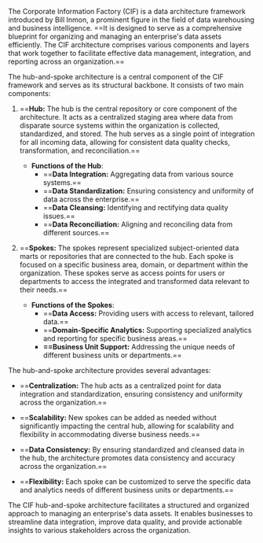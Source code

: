 The Corporate Information Factory (CIF) is a data architecture framework introduced by Bill Inmon, a prominent figure in the field of data warehousing and business intelligence. ==It is designed to serve as a comprehensive blueprint for organizing and managing an enterprise's data assets efficiently. The CIF architecture comprises various components and layers that work together to facilitate effective data management, integration, and reporting across an organization.==

The hub-and-spoke architecture is a central component of the CIF framework and serves as its structural backbone. It consists of two main components:

1. ==**Hub:** The hub is the central repository or core component of the architecture. It acts as a centralized staging area where data from disparate source systems within the organization is collected, standardized, and stored. The hub serves as a single point of integration for all incoming data, allowing for consistent data quality checks, transformation, and reconciliation.==

   - **Functions of the Hub**:
     - ==**Data Integration:** Aggregating data from various source systems.==
     - ==**Data Standardization:** Ensuring consistency and uniformity of data across the enterprise.==
     - ==**Data Cleansing:** Identifying and rectifying data quality issues.==
     - ==**Data Reconciliation:** Aligning and reconciling data from different sources.==

2. ==**Spokes:** The spokes represent specialized subject-oriented data marts or repositories that are connected to the hub. Each spoke is focused on a specific business area, domain, or department within the organization. These spokes serve as access points for users or departments to access the integrated and transformed data relevant to their needs.==

   - **Functions of the Spokes**:
     - ==**Data Access:** Providing users with access to relevant, tailored data.==
     - ==**Domain-Specific Analytics:** Supporting specialized analytics and reporting for specific business areas.==
     - **==Business Unit Support:** Addressing the unique needs of different business units or departments.==

The hub-and-spoke architecture provides several advantages:
- ==**Centralization:** The hub acts as a centralized point for data integration and standardization, ensuring consistency and uniformity across the organization.==
  
- ==**Scalability:** New spokes can be added as needed without significantly impacting the central hub, allowing for scalability and flexibility in accommodating diverse business needs.==

- ==**Data Consistency:** By ensuring standardized and cleansed data in the hub, the architecture promotes data consistency and accuracy across the organization.==

- ==**Flexibility:** Each spoke can be customized to serve the specific data and analytics needs of different business units or departments.==

The CIF hub-and-spoke architecture facilitates a structured and organized approach to managing an enterprise's data assets. It enables businesses to streamline data integration, improve data quality, and provide actionable insights to various stakeholders across the organization.